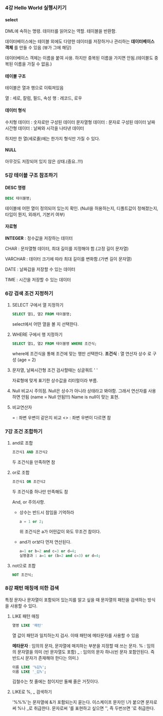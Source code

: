 ### 4강 Hello World 실행시키기

#### select

DML에 속하는 명령.
데이터를 읽어오는 역할.
테이블을 반환함.

데이터베이스에는 테이블 외에도 다양한 데이터를 저장하거나 관리하는 **데이터베이스 객체** 를 만들 수 있음
(뷰가 그에 해당)

데이터베이스 객체는 이름을 붙여 사용. 하지만 중복된 이름을 가지면 안됨.(테이블도 중복된 이름을 가질 수 없음.)

#### 테이블 구조

테이블은 열과 행으로 이뤄져있음

열 : 세로, 칼럼, 필드, 속성
행 : 레코드, 로우

#### 데이터 형식

수치형 데이터 : 숫자로만 구성된 데이터
문자열형 데이터 : 문자로 구성된 데이터
날짜시간형 데이터 : 날짜와 시각을 나타낸 데이터

하지만 한 열(세로줄)에는 한가지 형식만 가질 수 있다.

#### NULL

아무것도 저장되어 있지 않은 상태.(중요..!!!)

### 5강 테이블 구조 참조하기

#### DESC 명령

```sql
DESC 테이블명;
```

테이블에 어떤 열이 정의되어 있는지 확인.
(Null을 허용하는지, 디폴트값이 정해졌는지, 타입이 뭔지, 외래키, 기본키 여부)

#### 자료형

**INTEGER** : 정수값을 저장하는 데이터

CHAR : 문자열형 데이터, 최대 길이를 지정해야 함.(고정 길이 문자열)

VARCHAR : 데이터 크기에 따라 최대 길이를 변화함.(가변 길이 문자열)

DATE : 날짜갑을 저장할 수 있는 데이터

TIME : 시간을 저장할 수 있는 데이터

### 6강 검색 조건 지정하기

1. SELECT 구에서 열 지정하기

   ```sql
   SELECT 열1, 열2 FROM 테이블명;
   ```

   select에서 어떤 열을 볼 지 선택한다.

2. WHERE 구에서 행 지정하기

   ```sql
   SELECT 열1, 열2 FROM 테이블명 WHERE 조건식;
   ```

   where에 조건식을 통해 조건에 맞는 행만 선택한다.
   **조건식** : 열 연산자 상수 로 구성 (age = 2)

3. 문자열, 날짜시간형 조건 검사할때는 싱글쿼트 ' '

   자료형에 맞게 표기한 상수값을 리터럴이라 부름.

4. Null 비교시 주의점.
   Null은 상수가 아니라 상태라고 봐야함.
   그래서 연산자를 사용하면 안됨 (name = Null 안됨!!!)
   Name is null이 맞는 표현.

5. 비교연산자

   = : 좌변 우변이 같은지 비교
   <> : 좌변 우변이 다르면 참

### 7강 조건 조합하기

1. and로 조합

   ```sql
   조건식1 AND 조건식2
   ```

   두 조건식을 만족하면 참

2. or로 조합

   ```sql
   조건식1 OR 조건식2
   ```

   두 조건식중 하나만 만족해도 참

   
   And, or 주의사항.

   - 상수는 반드시 참임을 기억하라

     ```sql
     a = 1 or 2;
     ```

     위 조건식은 a가 어떤값이 와도 무조건 참이다.

   - and가 or보다 먼저 연산된다.

     ```sql
     a=1 or b=2 and c=3 or d=4;
     실행결과 : a=1 or (b=2 and c=3) or d=4;
     ```

3. not으로 조합

   ```sql
   NOT 조건식;
   ```

### 8강 패턴 매칭에 의한 검색

특정 문자나 문자열이 포함되어 있는지를 알고 싶을 때 문자열의 패턴을 검색하는 방식을 사용할 수 있다.

1. LIKE 패턴 매칭

   ```sql
   열명 LIKE '패턴'
   ```

   열 값이 패턴과 일치하는지 검사.
   이때 패턴에 메타문자를 사용할 수 있음

   **메타문자** : 임의의 문자, 문자열에 매치하는 부분을 지정할 때 쓰는 문자.
   	% : 임의의 문자열을 의미 (빈 문자열도 포함)
   	_ : 임의의 문자 하나(빈 문자 포함안된다. 즉 반드시 문자가 존재해야 한다는 의미.)

   ```sql
   이름 LIKE '%김%';
   이름 LIKE '_김%';
   ```

   김철수는 첫 줄에는 참이지만 둘째 줄은 거짓이다.

2. LIKE로 %, _ 검색하기

   '%\%%'는 문자열에 &가 포함되는지 묻는다.
   이스케이프 문자인 \가 붙으면 문자로써 %나 _로 취급한다.
   문자로써 '를 표현하고 싶으면 '', 즉 두번쓰면 '로 취급한다.
